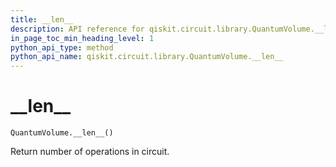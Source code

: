 ```yaml
---
title: __len__
description: API reference for qiskit.circuit.library.QuantumVolume.__len__
in_page_toc_min_heading_level: 1
python_api_type: method
python_api_name: qiskit.circuit.library.QuantumVolume.__len__
---
```


# \_\_len\_\_

<span id="qiskit.circuit.library.QuantumVolume.__len__" />

`QuantumVolume.__len__()`

Return number of operations in circuit.

